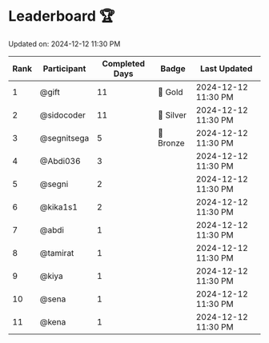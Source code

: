 # Leaderboard 🏆

Updated on: 2024-12-12 11:30 PM

| Rank | Participant       | Completed Days | Badge      | Last Updated         |
|------|-------------------|----------------|------------|----------------------|
| 1    | @gift             | 11             | 🏅 Gold     | 2024-12-12 11:30 PM |
| 2    | @sidocoder        | 11             | 🥈 Silver   | 2024-12-12 11:30 PM |
| 3    | @segnitsega       | 5              | 🥉 Bronze   | 2024-12-12 11:30 PM |
| 4    | @Abdi036          | 3              |            | 2024-12-12 11:30 PM |
| 5    | @segni            | 2              |            | 2024-12-12 11:30 PM |
| 6    | @kika1s1          | 2              |            | 2024-12-12 11:30 PM |
| 7    | @abdi             | 1              |            | 2024-12-12 11:30 PM |
| 8    | @tamirat          | 1              |            | 2024-12-12 11:30 PM |
| 9    | @kiya             | 1              |            | 2024-12-12 11:30 PM |
| 10   | @sena             | 1              |            | 2024-12-12 11:30 PM |
| 11   | @kena             | 1              |            | 2024-12-12 11:30 PM |
